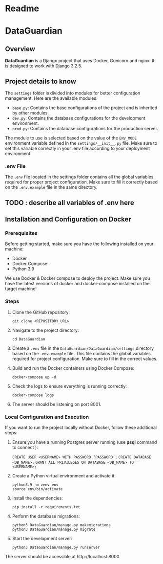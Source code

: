 # Readme

# DataGuardian

## Overview

**DataGuardian** is a Django project that uses Docker, Gunicorn and nginx. It is designed to work with Django 3.2.5.

## Project details to know

The ```settings``` folder is divided into modules for better configuration management. Here are the available modules:

- `base.py`: Contains the base configurations of the project and is inherited by other modules.
- `dev.py`: Contains the database configurations for the development environment.
- `prod.py`: Contains the database configurations for the production server.

The module to use is selected based on the value of the `ENV_MODE` environment variable defined in the `settings/__init__.py` file. Make sure to set this variable correctly in your .env file according to your deployment environment.


### .env File

The `.env` file located in the settings folder contains all the global variables required for proper project configuration. Make sure to fill it correctly based on the `.env.example` file in the same directory.

## TODO : describe all variables of .env here

## Installation and Configuration on Docker

### Prerequisites

Before getting started, make sure you have the following installed on your machine:

- Docker
- Docker Compose
- Python 3.9

We use Docker & Docker compose to deploy the project.
Make sure you have the latest versions of docker and docker-compose installed on the target machine!

### Steps

1. Clone the GitHub repository:

    ```git clone <REPOSITORY_URL>```

2. Navigate to the project directory:

    ```cd DataGuardian```

3. Create a ```.env``` file in the ```DataGuardian/DataGuardian/settings``` directory based on the ```.env.example``` file. 
This file contains the global variables required for project configuration. Make sure to fill in the correct values.


4. Build and run the Docker containers using Docker Compose:

    ```docker-compose up -d```

5. Check the logs to ensure everything is running correctly: 

    ```docker-compose logs```

6. The server should be listening on port 8001.


### Local Configuration and Execution

If you want to run the project locally without Docker, follow these additional steps:

1. Ensure you have a running Postgres server running (use **psql** command to connect ):

    ```CREATE USER <USERNAME> WITH PASSWORD ‘PASSWORD’;```
    ```CREATE DATABASE <DB_NAME>;```
    ```GRANT ALL PRIVILEGES ON DATABASE <DB_NAME> TO <USERNAME>;```

2. Create a Python virtual environment and activate it:

    ```
    python3.9 -m venv env
    source env/bin/activate
    ```

3. Install the dependencies:

    ```pip install -r requirements.txt```


4. Perform the database migrations:

    ```
    python3 DataGuardian/manage.py makemigrations
    python3 DataGuardian/manage.py migrate
    ```

5. Start the development server:

    ```python3 DataGuardian/manage.py runserver```


The server should be accessible at http://localhost:8000.
